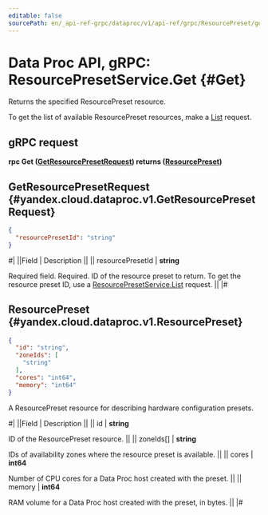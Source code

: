 ```yaml
---
editable: false
sourcePath: en/_api-ref-grpc/dataproc/v1/api-ref/grpc/ResourcePreset/get.md
---
```


# Data Proc API, gRPC: ResourcePresetService.Get {#Get}

Returns the specified ResourcePreset resource.

To get the list of available ResourcePreset resources, make a [List](/docs/data-proc/api-ref/grpc/ResourcePreset/list#List) request.

## gRPC request

**rpc Get ([GetResourcePresetRequest](#yandex.cloud.dataproc.v1.GetResourcePresetRequest)) returns ([ResourcePreset](#yandex.cloud.dataproc.v1.ResourcePreset))**

## GetResourcePresetRequest {#yandex.cloud.dataproc.v1.GetResourcePresetRequest}

```json
{
  "resourcePresetId": "string"
}
```

#|
||Field | Description ||
|| resourcePresetId | **string**

Required field. Required. ID of the resource preset to return.
To get the resource preset ID, use a [ResourcePresetService.List](/docs/data-proc/api-ref/grpc/ResourcePreset/list#List) request. ||
|#

## ResourcePreset {#yandex.cloud.dataproc.v1.ResourcePreset}

```json
{
  "id": "string",
  "zoneIds": [
    "string"
  ],
  "cores": "int64",
  "memory": "int64"
}
```

A ResourcePreset resource for describing hardware configuration presets.

#|
||Field | Description ||
|| id | **string**

ID of the ResourcePreset resource. ||
|| zoneIds[] | **string**

IDs of availability zones where the resource preset is available. ||
|| cores | **int64**

Number of CPU cores for a Data Proc host created with the preset. ||
|| memory | **int64**

RAM volume for a Data Proc host created with the preset, in bytes. ||
|#